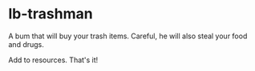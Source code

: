 # lb-trashman

A bum that will buy your trash items. Careful, he will also steal your food and drugs.

Add to resources. That's it!
